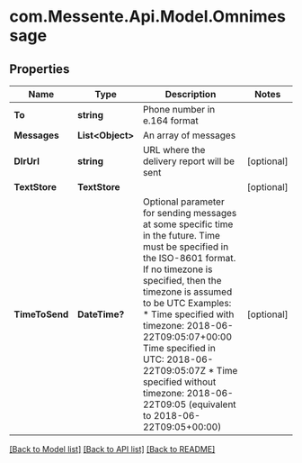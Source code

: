 # com.Messente.Api.Model.Omnimessage
## Properties

Name | Type | Description | Notes
------------ | ------------- | ------------- | -------------
**To** | **string** | Phone number in e.164 format | 
**Messages** | **List&lt;Object&gt;** | An array of messages | 
**DlrUrl** | **string** | URL where the delivery report will be sent | [optional] 
**TextStore** | **TextStore** |  | [optional] 
**TimeToSend** | **DateTime?** | Optional parameter for sending messages at some specific time in the future.   Time must be specified in the ISO-8601 format.   If no timezone is specified, then the timezone is assumed to be UTC    Examples:    * Time specified with timezone: 2018-06-22T09:05:07+00:00 Time specified in UTC: 2018-06-22T09:05:07Z   * Time specified without timezone: 2018-06-22T09:05 (equivalent to 2018-06-22T09:05+00:00) | [optional] 

[[Back to Model list]](../README.md#documentation-for-models) [[Back to API list]](../README.md#documentation-for-api-endpoints) [[Back to README]](../README.md)


